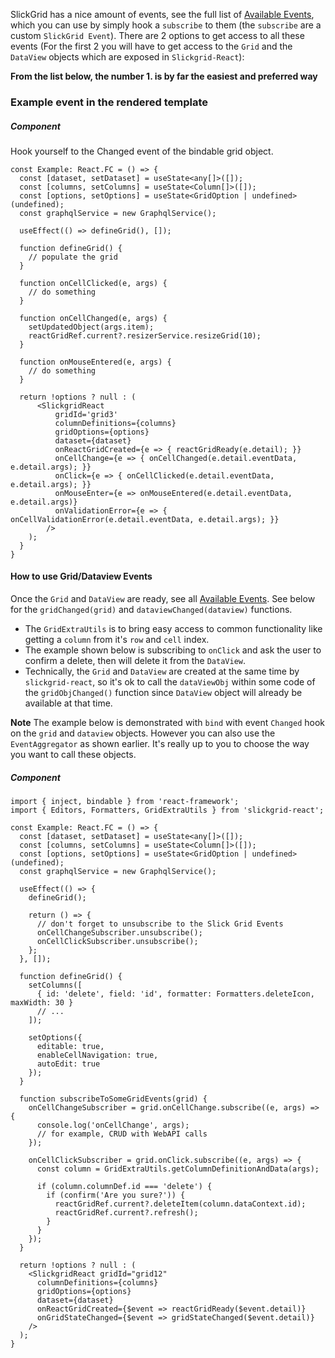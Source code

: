 SlickGrid has a nice amount of events, see the full list of [Available Events](Available-Events.md), which you can use by simply hook a `subscribe` to them (the `subscribe` are a custom `SlickGrid Event`). There are 2 options to get access to all these events (For the first 2 you will have to get access to the `Grid` and the `DataView` objects which are exposed in `Slickgrid-React`):

**From the list below, the number 1. is by far the easiest and preferred way**

### Example event in the rendered template

##### Component
Hook yourself to the Changed event of the bindable grid object.

```tsx
const Example: React.FC = () => {
  const [dataset, setDataset] = useState<any[]>([]);
  const [columns, setColumns] = useState<Column[]>([]);
  const [options, setOptions] = useState<GridOption | undefined>(undefined);
  const graphqlService = new GraphqlService();

  useEffect(() => defineGrid(), []);

  function defineGrid() {
    // populate the grid
  }

  function onCellClicked(e, args) {
    // do something
  }

  function onCellChanged(e, args) {
    setUpdatedObject(args.item);
    reactGridRef.current?.resizerService.resizeGrid(10);
  }

  function onMouseEntered(e, args) {
    // do something
  }

  return !options ? null : (
      <SlickgridReact
          gridId='grid3'
          columnDefinitions={columns}
          gridOptions={options}
          dataset={dataset}
          onReactGridCreated={e => { reactGridReady(e.detail); }}
          onCellChange={e => { onCellChanged(e.detail.eventData, e.detail.args); }}
          onClick={e => { onCellClicked(e.detail.eventData, e.detail.args); }}
          onMouseEnter={e => onMouseEntered(e.detail.eventData, e.detail.args)}
          onValidationError={e => { onCellValidationError(e.detail.eventData, e.detail.args); }}
        />
    );
  }
}
```

#### How to use Grid/Dataview Events
Once the `Grid` and `DataView` are ready, see all [Available Events](../events/available-events.md). See below for the `gridChanged(grid)` and `dataviewChanged(dataview)` functions.
- The `GridExtraUtils` is to bring easy access to common functionality like getting a `column` from it's `row` and `cell` index.
- The example shown below is subscribing to `onClick` and ask the user to confirm a delete, then will delete it from the `DataView`.
- Technically, the `Grid` and `DataView` are created at the same time by `slickgrid-react`, so it's ok to call the `dataViewObj` within some code of the `gridObjChanged()` function since `DataView` object will already be available at that time.

**Note** The example below is demonstrated with `bind` with event `Changed` hook on the `grid` and `dataview` objects. However you can also use the `EventAggregator` as shown earlier. It's really up to you to choose the way you want to call these objects.

##### Component
```tsx
import { inject, bindable } from 'react-framework';
import { Editors, Formatters, GridExtraUtils } from 'slickgrid-react';

const Example: React.FC = () => {
  const [dataset, setDataset] = useState<any[]>([]);
  const [columns, setColumns] = useState<Column[]>([]);
  const [options, setOptions] = useState<GridOption | undefined>(undefined);
  const graphqlService = new GraphqlService();

  useEffect(() => {
    defineGrid();

    return () => {
      // don't forget to unsubscribe to the Slick Grid Events
      onCellChangeSubscriber.unsubscribe();
      onCellClickSubscriber.unsubscribe();
    };
  }, []);

  function defineGrid() {
    setColumns([
      { id: 'delete', field: 'id', formatter: Formatters.deleteIcon, maxWidth: 30 }
      // ...
    ]);

    setOptions({
      editable: true,
      enableCellNavigation: true,
      autoEdit: true
    });
  }

  function subscribeToSomeGridEvents(grid) {
    onCellChangeSubscriber = grid.onCellChange.subscribe((e, args) => {
      console.log('onCellChange', args);
      // for example, CRUD with WebAPI calls
    });

    onCellClickSubscriber = grid.onClick.subscribe((e, args) => {
      const column = GridExtraUtils.getColumnDefinitionAndData(args);

      if (column.columnDef.id === 'delete') {
        if (confirm('Are you sure?')) {
          reactGridRef.current?.deleteItem(column.dataContext.id);
          reactGridRef.current?.refresh();
        }
      }
    });
  }

  return !options ? null : (
    <SlickgridReact gridId="grid12"
      columnDefinitions={columns}
      gridOptions={options}
      dataset={dataset}
      onReactGridCreated={$event => reactGridReady($event.detail)}
      onGridStateChanged={$event => gridStateChanged($event.detail)}
    />
  );
}
```
